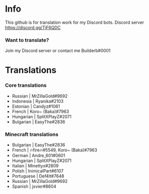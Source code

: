 # Info
This github is for translation work for my Discord bots.
Discord server https://discord.gg/TjF6QDC

### Want to translate?
Join my Discord server or contact me Builderb#0001

# Translations
### Core translations
- Russian    | MrZillaGold#9692
- Indonesia  | Ryanika#2103
- Estonian   | Candyz#1061
- French     | Koro~ (Baka)#7963
- Hungarian  | SplitXPlayZ#2071
- Bulgarian  | EasyThe#2836

### Minecraft translations
- Bulgarian  | EasyThe#2836
- French     | 🔥fire🔥#5549, Koro~ (Baka)#7963
- German     | Andre_601#0601
- Hungarian  | SplitXPlayZ#2071
- Italian    | Minettyx#2809
- Polish     | InimicalPart#6107
- Portuguese | Def4lt#7648
- Russian    | MrZillaGold#9692
- Spanish    | jxvier#8604

